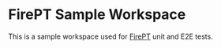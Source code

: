 # FirePT Sample Workspace

This is a sample workspace used for [FirePT](https://github.com/ivangabriele/firept) unit and E2E tests.
